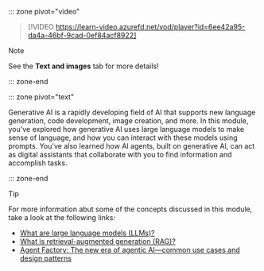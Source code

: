 ::: zone pivot="video"

>[!VIDEO https://learn-video.azurefd.net/vod/player?id=6ee42a95-da4a-46bf-9cad-0ef84acf8922]

> [!NOTE]
> See the **Text and images** tab for more details!

::: zone-end

::: zone pivot="text"

Generative AI is a rapidly developing field of AI that supports new language generation, code development, image creation, and more. In this module, you've explored how generative AI uses large language models to make sense of language, and how you can interact with these models using prompts. You've also learned how AI agents, built on generative AI, can act as digital assistants that collaborate with you to find information and accomplish tasks.

::: zone-end

> [!TIP]
> For more information abut some of the concepts discussed in this module, take a look at the following links:
> 
> - [What are large language models (LLMs)?](https://azure.microsoft.com/resources/cloud-computing-dictionary/what-are-large-language-models-llms?azure-portal=true)
> - [What is retrieval-augmented generation (RAG)?](https://azure.microsoft.com/resources/cloud-computing-dictionary/what-is-retrieval-augmented-generation-rag?azure-portal=true)
> - [Agent Factory: The new era of agentic AI—common use cases and design patterns](https://azure.microsoft.com/blog/agent-factory-the-new-era-of-agentic-ai-common-use-cases-and-design-patterns?azure-portal=true)
